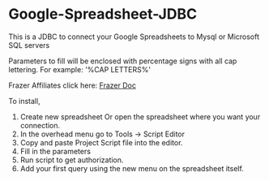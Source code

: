 # Google-Spreadsheet-JDBC
This is a JDBC to connect your Google Spreadsheets to Mysql or Microsoft SQL servers

Parameters to fill will be enclosed with percentage signs with all cap lettering. For example: '%CAP LETTERS%'

Frazer Affiliates click here: [Frazer Doc](https://docs.google.com/a/frazerbilt.com/document/d/1_68j3a3wmDpYh-heXK11D75OZ3LA5lBKLKdXjtOz3gg/edit?usp=sharing) 

To install, 
1. Create new spreadsheet Or open the spreadsheet where you want your connection.
2. In the overhead menu go to Tools -> Script Editor
3. Copy and paste Project Script file into the editor.
4. Fill in the parameters
5. Run script to get authorization.
6. Add your first query using the new menu on the spreadsheet itself.
